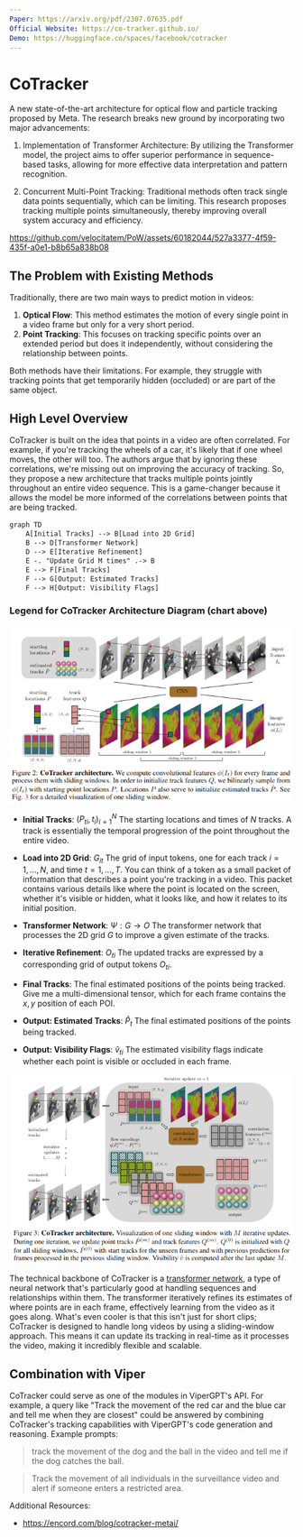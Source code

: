 ```yaml
---
Paper: https://arxiv.org/pdf/2307.07635.pdf
Official Website: https://co-tracker.github.io/
Demo: https://huggingface.co/spaces/facebook/cotracker
---
```

# CoTracker

A new state-of-the-art architecture for optical flow and particle tracking proposed by Meta. The research breaks new ground by incorporating two major advancements:

1. Implementation of Transformer Architecture: By utilizing the Transformer model, the project aims to offer superior performance in sequence-based tasks, allowing for more effective data interpretation and pattern recognition.

2. Concurrent Multi-Point Tracking: Traditional methods often track single data points sequentially, which can be limiting. This research proposes tracking multiple points simultaneously, thereby improving overall system accuracy and efficiency.

https://github.com/velocitatem/PoW/assets/60182044/527a3377-4f59-435f-a0e1-b8b65a838b08


## The Problem with Existing Methods

Traditionally, there are two main ways to predict motion in videos:

1. **Optical Flow**: This method estimates the motion of every single point in a video frame but only for a very short period.
2. **Point Tracking**: This focuses on tracking specific points over an extended period but does it independently, without considering the relationship between points.

Both methods have their limitations. For example, they struggle with tracking points that get temporarily hidden (occluded) or are part of the same object.

## High Level Overview

CoTracker is built on the idea that points in a video are often correlated. For example, if you're tracking the wheels of a car, it's likely that if one wheel moves, the other will too. The authors argue that by ignoring these correlations, we're missing out on improving the accuracy of tracking. So, they propose a new architecture that tracks multiple points jointly throughout an entire video sequence. This is a game-changer because it allows the model be more informed of the correlations between points that are being tracked.

```mermaid
graph TD
    A[Initial Tracks] --> B[Load into 2D Grid]
    B --> D[Transformer Network]
    D --> E[Iterative Refinement]
    E -. "Update Grid M times" .-> B
    E --> F[Final Tracks]
    F --> G[Output: Estimated Tracks]
    F --> H[Output: Visibility Flags]
```


### Legend for CoTracker Architecture Diagram (chart above)

![figure_2](./figure_2.png)

- **Initial Tracks**: $(P_{ti}, t_i)^{N}_{i=1}$
  The starting locations and times of $N$ tracks. A track is essentially the temporal progression of the point throughout the entire video.

- **Load into 2D Grid**: $G_{it}$
  The grid of input tokens, one for each track $i = 1, ..., N$, and time $t = 1, ..., T$. You can think of a token as a small packet of information that describes a point you're tracking in a video. This packet contains various details like where the point is located on the screen, whether it's visible or hidden, what it looks like, and how it relates to its initial position.

- **Transformer Network**: $\Psi: G \rightarrow O$
  The transformer network that processes the 2D grid $G$ to improve a given estimate of the tracks.

- **Iterative Refinement**: $O_{ti}$
  The updated tracks are expressed by a corresponding grid of output tokens $O_{ti}$.

- **Final Tracks**:
  The final estimated positions of the points being tracked. Give me a multi-dimensional tensor, which for each frame contains the $x,y$ position of each POI.

- **Output: Estimated Tracks**: $\hat{P}_{t}$
  The final estimated positions of the points being tracked.

- **Output: Visibility Flags**: $\hat{v}_{ti}$
  The estimated visibility flags indicate whether each point is visible or occluded in each frame.

![figure_3](./figure_3.png)

The technical backbone of CoTracker is a [transformer network](https://mchromiak.github.io/articles/2017/Sep/12/Transformer-Attention-is-all-you-need/), a type of neural network that's particularly good at handling sequences and relationships within them. The transformer iteratively refines its estimates of where points are in each frame, effectively learning from the video as it goes along. What's even cooler is that this isn't just for short clips; CoTracker is designed to handle long videos by using a sliding-window approach. This means it can update its tracking in real-time as it processes the video, making it incredibly flexible and scalable.

## Combination with Viper

CoTracker could serve as one of the modules in ViperGPT's API. For example, a query like "Track the movement of the red car and the blue car and tell me when they are closest" could be answered by combining CoTracker's tracking capabilities with ViperGPT's code generation and reasoning.
Example prompts:

> track the movement of the dog and the ball in the video and tell me if the dog catches the ball.

> Track the movement of all individuals in the surveillance video and alert if someone enters a restricted area.


Additional Resources:
+ https://encord.com/blog/cotracker-metai/
